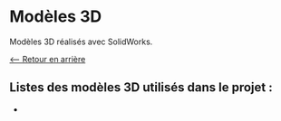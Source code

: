 # Modèles 3D

Modèles 3D réalisés avec SolidWorks.

[<-- Retour en arrière](../README.md)

## Listes des modèles 3D utilisés dans le projet :

- 